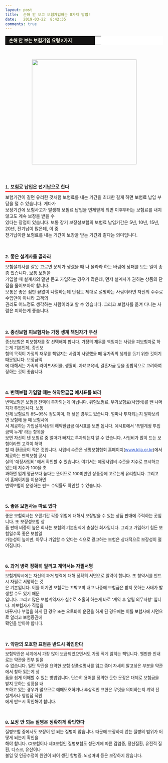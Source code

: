 ```yaml
---
layout: post
title:  손해 안 보고 보험가입하는 8가지 방법!
date:   2019-03-22  8:42:35
comments: true
---
```





<table width="99%" bgcolor="#ffffff" cellspacing="1" cellpadding="2"><tbody><tr><td width="270" bgcolor="#141313" style-="border-bottom:#141313 1px solid; border-left:#141313 1px solid; border-top:#141313 1px solid; &#13;&#10;border-right:#141313 1px solid"><span style="color: rgb(0, 0, 0); font-family: 맑은 고딕, dotum, verdana; font-size: 11pt;"><strong><span syle="font-size:11pt"><font color="#fffff0">&nbsp;손해 안 보는 보험가입 요령 8가지</font></span></strong></span></td><td style="border-width: 0px 0px 1px; border-style: solid; border-color: rgb(255, 255, 255) rgb(255, 255, 255) rgb(20, 19, 19);"><span style="font-size: 11pt;"><font color="#000000">&nbsp;</font></span></td></tr></tbody></table><p><span style="font-size: 10pt;">﻿<br></span></p><div class="imageblock center" style="text-align: center; clear: both;"><span data-url="https://t1.daumcdn.net/cfile/tistory/2028D10B4C873167BC?download" data-lightbox="lightbox"><img width="334" height="352" style="height: auto; cursor: pointer; max-width: 100%;" alt="" src="https://t1.daumcdn.net/cfile/tistory/2028D10B4C873167BC" filename="보험10.jpg" filemime="image/jpeg"></span></div><p><span style="font-size: 10pt;">﻿<br></span><span style="font-size: 10pt;">﻿</span><br></p><h3 style="font: bold 11pt/normal 맑은 고딕, Dotum, Sans-serif; margin: 0px; padding: 0px 0px 5px; border-bottom-color: rgb(255, 0, 0); border-bottom-width: 2px; border-bottom-style: solid; float: left; font-size-adjust: none; font-stretch: normal;">1. 보험료 납입은 전기납으로 한다</h3><p></p>
<p><span style="font-size: 10pt;"><p>﻿<br><br>보험기간이 길면 유리한 것처럼 보험료를 내는 기간을 최대한 길게 하면 보험료 납입 부담을 덜 수 있습니다. 게다가 <br> 보장기간에 보험사고가 발생해 보험료 납입을 면제받게 되면 이후부터는 보험료를 내지 않고도 계속 보장을 받을 수 <br> 있다는 장점이 있습니다. 보통 장기 보장성보험의 보험료 납입기간은 5년, 10년, 15년, 20년, 전기납이 많은데, 이 중 <br> 전기납이란 보험료를 내는 기간이 보장을 받는 기간과 같다는 의미입니다.<br><br><br></p><h3 style="font: bold 11pt/normal 맑은 고딕, Dotum, Sans-serif; margin: 0px; padding: 0px 0px 5px; border-bottom-color: rgb(255, 0, 0); border-bottom-width: 2px; border-bottom-style: solid; float: left; font-size-adjust: none; font-stretch: normal;">2. 좋은 설계사를 골라라</h3><p><span style="font-size: 10pt;">﻿<br></span><br>보험설계사를 잘못&nbsp;고르면 문제가 생겼을 때 나 몰라라 하는 바람에 낭패를 보는 일이 종종 있습니다. 보통 보험을<br> 가입할 때 설계사의 말만 듣고 가입하는 경우가 많은데, 먼저 설계사가 권하는 상품의 단점을 물어보아야 합니다. <br>보통은 좋은 점만 끝없이 나열하는데 단점도 제대로 설명하는 사람이라면 자신의 수수료 수입만이 아니라 고객의 <br> 권리도 어느정도 생각하는 사람이라고 할 수 있습니다.&nbsp;그리고 보험사를 옮겨 다니는 사람은 피하는게 좋습니다.<br><br><br></p><h3 style="font: bold 11pt/normal 맑은 고딕, Dotum, Sans-serif; margin: 0px; padding: 0px 0px 5px; border-bottom-color: rgb(255, 0, 0); border-bottom-width: 2px; border-bottom-style: solid; float: left; font-size-adjust: none; font-stretch: normal;">3. 종신보험 피보험자는 가정 생계 책임자가 우선</h3><p></p><span style="font-size: 10pt;"><p>﻿<br><br>종신보험은 피보험자를 잘 선택해야 합니다. 가정의 재무를 책임지는 사람을 피보험자로 하는게 기본인데, 종신보<br> 험의 목적이 가정의 재무를 책임지는 사람이 사망했을 때 유가족의 생계를 돕기 위한 것이기 때문입니다. 보장금액 <br> 에 대해서는 가족의 라이프사이클, 생활비, 자녀교육비, 결혼자금 등을 종합적으로 고려하여 정하는 것이 좋습니다.<br><br><br></p><h3 style="font: bold 11pt/normal 맑은 고딕, Dotum, Sans-serif; margin: 0px; padding: 0px 0px 5px; border-bottom-color: rgb(255, 0, 0); border-bottom-width: 2px; border-bottom-style: solid; float: left; font-size-adjust: none; font-stretch: normal;">4. 변액보험 가입할 때는 해약환급금 예시표를 봐라</h3><p></p><span style="font-size: 10pt;"><p>﻿<br><br>변액보험은 보험금 전액이 투자되는게 아닙니다. 위험보험료, 부가보험료(사업비)를 뺀 나머지가 투입됩니다. 보통 <br> 전체 보험료의 85~95% 정도이며, 더 낮은 경우도 있습니다. 얼마나 투자되는지 알아보려면 보험에 들 때 보험사에<br> 서 제공하는 가입설계서상의 해약환급금 예시표를 보면 됩니다. 예시표에서 '특별계정 투입금액 누계' 라는 항목을 <br> 보면 자신이 낸 보험료 중 얼마가 빠지고 투자되는지 알 수 있습니다. 사업비가 많이 드는 보험이라면 고객이 해약 <br> 할 때 환급금이 적은 것입니다. 사업비 수준은 생명보험협회 홈페이지(<a href="http://www.klia.or.kr/"><font color="#3058d2"><u>www.klia.or.kr</u></font></a>)에서 제공하는 변액보험 공시<br> 실의 '예정사업비' 에서 확인할 수 있습니다. 여기서는 예정사업비 수준을 지수로 표시하고 있는데 지수가 100을 초<br> 과하면 업계 평균보다 높다는 뜻이므로 100미만인 상품중에 고르는게 유리합니다. 그리고 이 홈페이지를 이용하면 <br> 변액보험이 운영하는 펀드 수익률도 확인할 수 있습니다.<br><br><br></p><h3 style="font: bold 11pt/normal 맑은 고딕, Dotum, Sans-serif; margin: 0px; padding: 0px 0px 5px; border-bottom-color: rgb(255, 0, 0); border-bottom-width: 2px; border-bottom-style: solid; float: left; font-size-adjust: none; font-stretch: normal;">5. 좋은 보험사는 따로 있다</h3><p></p><span style="font-size: 10pt;"><p>﻿<br><br>좋은 보험회사는 오랜기간 각종 위험에 대해서 보장받을 수 있는 상품 판매에 주력하는 곳입니다. 또 보장성보험 상<br> 품 판매 비중이 높은 회사는 보험의 기본원칙에 충실한 회사입니다. 그리고 가입하기 힘든 보험일수록 좋은 보험일 <br> 가능성이 높지만, 아무나 가입할 수 있다는 식으로 광고하는 보험은 상대적으로 보장성이 떨어집니다.<br><br><br></p><h3 style="font: bold 11pt/normal 맑은 고딕, Dotum, Sans-serif; margin: 0px; padding: 0px 0px 5px; border-bottom-color: rgb(255, 0, 0); border-bottom-width: 2px; border-bottom-style: solid; float: left; font-size-adjust: none; font-stretch: normal;">6. 과거 병력 정확히 알리고 계약서는 자필서명</h3><p></p><span style="font-size: 10pt;"><p>﻿<br><br>보험계약시에는 자신의 과거 병력에 대해 정확히 서면으로 알려야 합니다. 또 청약서를 반드시 자필로 서명하는 것<br> 은 기본입니다. 이를 어기면 보험료는 꼬박꼬박 내고 나중에 보험금은 받지 못하는 사태가 발생할 수도 있기 때문<br> 입니다. 그리고 많은 보험계약자가 실수로 소홀히 하는게 바로 '계약 후 알릴 의무사항' 입니다. 피보험자가 직업을 <br> 바꾸거나 부업을 하게 된 경우 또는 오토바이 운전을 하게 된 경우에는 이를 보험사에 서면으로 알리고 보험증권에 <br> 확인을 받아야 합니다.<br><br><br></p><h3 style="font: bold 11pt/normal 맑은 고딕, Dotum, Sans-serif; margin: 0px; padding: 0px 0px 5px; border-bottom-color: rgb(255, 0, 0); border-bottom-width: 2px; border-bottom-style: solid; float: left; font-size-adjust: none; font-stretch: normal;">7. 약관의 모호한 표현은 반드시 확인한다</h3><p><span style="font-size: 10pt;">﻿<br></span><br>보험약관은 세계에서 가장 많이 보급되었으면서도 가정 적게 읽히는 책입니다. 웬만한 인내로는 약관을 전부 읽을 <br> 수 없습니다. 일단 약관을 요약한 보험 상품설명서를 읽고 좀더 자세히 알고싶은 부분을 약관에서 찾아 읽는게 상<br> 품을 쉽게 이해할 수 있는 방법입니다. 단순히 용어를 정의한 듯한 문장은 대체로 보험금을 받지 못하는 상황을 내<br> 포하고 있는 경우가 많으므로 애매모호하거나 추상적인 표현은 무엇을 의미하는지 계약 전 설계사나 영업점 직원<br> 에게 반드시 확인해야 합니다.<br><br><br></p><h3 style="font: bold 11pt/normal 맑은 고딕, Dotum, Sans-serif; margin: 0px; padding: 0px 0px 5px; border-bottom-color: rgb(255, 0, 0); border-bottom-width: 2px; border-bottom-style: solid; float: left; font-size-adjust: none; font-stretch: normal;">8. 보장 안 되는 질병은 정확하게 확인한다</h3><p></p><span style="font-size: 10pt;"><p>﻿<br><br>질병보험 중에서도 보장이 안 되는 질병이 많습니다. 때문에 보장하지 않는 질병의 범위가 어떻게 되는지 확인을 <br> 해야 합니다. CI보험이나 제3보험인 질병보험도 성관계에 따른 감염증, 정신질환, 유전적 질환, 디스크, 유산이나 <br> 불임 및 인공수정이 원인이 되어 생긴 합병증, 뇌성마비 등은 보장하지 않습니다.<br></p></span><p><br></p></span><p><br></p></span><p><br></p></span><p><br></p></span><p><br></p></span></p>
